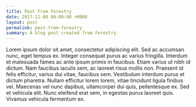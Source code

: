 ```yaml
---
title: Post From Forestry
date: 2017-11-08 00:00:00 +0000
layout: post
permalink: post-from-forestry
summary: A blog post created from Forestry.
---
```

Lorem ipsum dolor sit amet, consectetur adipiscing elit. Sed ac accumsan nunc, eget tempus ex. Integer consequat purus ac varius fringilla. Interdum et malesuada fames ac ante ipsum primis in faucibus. Etiam varius ut nibh id dictum. Nam faucibus iaculis sem, ac laoreet risus mollis non. Praesent id felis efficitur, varius dui vitae, faucibus sem. Vestibulum interdum purus et dictum pharetra. Nullam efficitur lorem lorem, vitae tincidunt ligula finibus vel. Maecenas vel nunc dapibus, ullamcorper dui quis, pellentesque ex. Sed et vehicula elit. Nunc eleifend erat sem, in egestas purus laoreet quis. Vivamus vehicula fermentum ex.